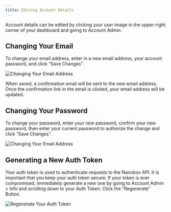 ```yaml
---
title: Editing Account Details
---
```


Account details can be edited by clicking your user image in the upper-right corner of your dashboard and going to Account Admin.

## Changing Your Email
To change your email address, enter in a new email address, your account password, and click “Save Changes”.

![Changing Your Email Address](/src-images/account-change-email.png)

When saved, a confirmation email will be sent to the new email address. Once the confirmation link in the email is clicked, your email address will be updated.

## Changing Your Password
To change your password, enter your new password, confirm your new password, then enter your current password to authorize the change and click “Save Changes”.

![Changing Your Email Address](/src-images/account-change-password.png)

## Generating a New Auth Token
Your auth token is used to authenticate requests to the Nanobox API. It is important that you keep your auth token secure. If your token is ever compromised, immediately generate a new one by going to Account Admin > Info and scrolling down to your Auth Token. Click the "Regenerate" Button.

![Regenerate Your Auth Token](/src-images/account-auth-token-regen.png)

